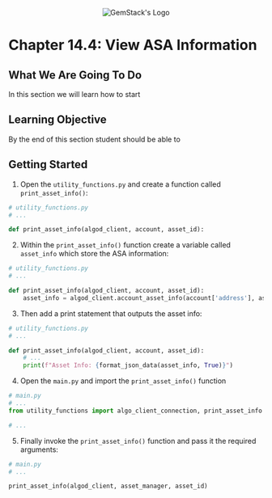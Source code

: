 <p align="center">
  <img
  src="https://camo.githubusercontent.com/e4ac909b3da508a9e5f8f5276359dd0d8a484a30dc58daf2b29755d87aa09b57/68747470733a2f2f67656d737461636b2e696f2f7374617469632f31626135356364376237663639393165633965646262386331343332323533342f30656261302f6c6f676f5f7072696d6172795f737461636b65642e61766966"
  alt="GemStack's Logo"
  />
</p>

# Chapter 14.4: View ASA Information

## What We Are Going To Do

In this section we will learn how to start

## Learning Objective

By the end of this section student should be able to

## Getting Started
1. Open the `utility_functions.py` and create a function called `print_asset_info()`:
```python
# utility_functions.py
# ...

def print_asset_info(algod_client, account, asset_id):
```
2. Within the `print_asset_info()` function create a variable called `asset_info` which store the ASA information:
```python
# utility_functions.py
# ...

def print_asset_info(algod_client, account, asset_id):
    asset_info = algod_client.account_asset_info(account['address'], asset_id)
```
3. Then add a print statement that outputs the asset info:
```python
# utility_functions.py
# ...

def print_asset_info(algod_client, account, asset_id):
    # ...
    print(f"Asset Info: {format_json_data(asset_info, True)}")
```
4. Open the `main.py` and import the `print_asset_info()` function
```python
# main.py
# ...
from utility_functions import algo_client_connection, print_asset_info

# ...
```
5. Finally invoke the `print_asset_info()` function and pass it the required arguments:
```python
# main.py
# ...

print_asset_info(algod_client, asset_manager, asset_id)
```